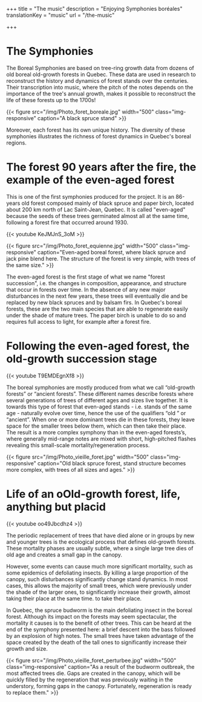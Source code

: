 +++
title = "The music"
description =  "Enjoying Symphonies boréales"
translationKey = "music"
url =  "/the-music"

+++

# The Symphonies

The Boreal Symphonies are based on tree-ring growth data from dozens of old boreal old-growth forests in Quebec. These data are used in research to reconstruct the history and dynamics of forest stands over the centuries. Their transcription into music, where the pitch of the notes depends on the importance of the tree's annual growth, makes it possible to reconstruct the life of these forests up to the 1700s!


{{< figure src="/img/Photo_foret_boreale.jpg" width="500" class="img-responsive" caption="A black spruce stand" >}}

Moreover, each forest has its own unique history. The diversity of these symphonies illustrates the richness of forest dynamics in Quebec's boreal regions.

# The forest 90 years after the fire, the example of the even-aged forest

This is one of the first symphonies produced for the project. It is an 86-years old forest composed mainly of black spruce and paper birch, located about 200 km north of Lac Saint-Jean, Quebec. It is called "even-aged" because the seeds of these trees germinated almost all at the same time, following a forest fire that occurred around 1930.

<div class="row">
<div class="col-md-7">
{{< youtube KeJMJnS_3oM >}}
</div>
</div>

{{< figure src="/img/Photo_foret_equienne.jpg" width="500" class="img-responsive" caption="Even-aged boreal forest, where black spruce and jack pine blend here. The structure of the forest is very simple, with trees of the same size." >}}


The even-aged forest is the first stage of what we name "forest succession", i.e. the changes in composition, appearance, and structure that occur in forests over time. In the absence of any new major disturbances in the next few years, these trees will eventually die and be replaced by new black spruces and by balsam firs. In Quebec's boreal forests, these are the two main species that are able to regenerate easily under the shade of mature trees. The paper birch is unable to do so and requires full access to light, for example after a forest fire.

# Following the even-aged forest, the old-growth succession stage

<div class="row">
<div class="col-md-7">
{{< youtube T9EMDEgnXf8 >}}
</div>
</div>

The boreal symphonies are mostly produced from what we call “old-growth forests” or “ancient forests”.   These different names describe forests where several generations of trees of different ages and sizes live together. It is towards this type of forest that even-aged stands - i.e. stands of the same age - naturally evolve over time, hence the use of the qualifiers “old  ” or “ancient”. When one or more dominant trees die in these forests, they leave space for the smaller trees below them, which can then take their place. The result is a more complex symphony than in the even-aged forests’s, where generally mid-range notes are mixed with short, high-pitched flashes revealing this small-scale mortality/regeneration process.

{{< figure src="/img/Photo_vieille_foret.jpg" width="500"  class="img-responsive" caption="Old black spruce forest, stand structure becomes more complex, with trees of all sizes and ages." >}}


# Life of an oOld-growth forest, life, anything but placid
<div class="row">
<div class="col-md-7">
{{< youtube oo49Jbcdhz4 >}}
</div>
</div>

The periodic replacement of trees that have died alone or in groups by new and younger trees is the ecological process that defines old-growth forests. These mortality phases are usually subtle, where a single large tree dies of old age and creates a small gap in the canopy.

However, some events can cause much more significant mortality, such as some epidemics of defoliating insects. By killing a large proportion of the canopy, such disturbances significantly change stand dynamics. In most cases, this allows the majority of small trees, which were previously under the shade of the larger ones, to significantly increase their growth, almost taking their place at the same time. to take their place.

In Quebec, the spruce budworm is the main defoliating insect in the boreal forest. Although its impact on the forests may seem spectacular, the mortality it causes is to the benefit of other trees. This can be heard at the end of the symphony presented here: a brief descent into the bass followed by an explosion of high notes. The small trees have taken advantage of the space created by the death of the tall ones to significantly increase their growth and size.


{{< figure src="/img/Photo_vieille_foret_perturbee.jpg" width="500" class="img-responsive" caption="As a result of the budworm outbreak, the most affected trees die. Gaps are created in the canopy, which will be quickly filled by the regeneration that was previously waiting in the understory, forming gaps in the canopy. Fortunately, regeneration is ready to replace them." >}}



